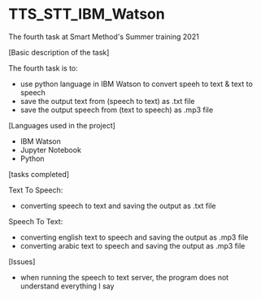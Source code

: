 # TTS_STT_IBM_Watson

The fourth task at Smart Method's Summer training 2021

[Basic description of the task]

The fourth task is to: 
- use python language in IBM Watson to convert speeh to text & text to speech
- save the output text from (speech to text) as .txt file
- save the output speech from (text to speech) as .mp3 file

[Languages used in the project]

- IBM Watson
- Jupyter Notebook
- Python 

[tasks completed]

Text To Speech:
- converting speech to text and saving the output as .txt file

Speech To Text:
- converting english text to speech and saving the output as .mp3 file
- converting arabic text to speech and saving the output as .mp3 file

[Issues]

- when running the speech to text server, the program does not understand everything I say
